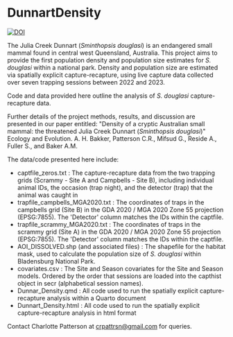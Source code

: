 # DunnartDensity

<a href="https://zenodo.org/doi/10.5281/zenodo.11189996"><img src="https://zenodo.org/badge/787285575.svg" alt="DOI"></a>

The Julia Creek Dunnart (_Sminthopsis douglasi_) is an endangered small mammal found in central west Queensland, Australia. This project aims to provide the first population density and population size estimates for _S. douglasi_ within a national park. Density and population size are estimated via spatially explicit capture-recapture, using live capture data collected over seven trapping sessions between 2022 and 2023.  

Code and data provided here outline the analysis of _S. douglasi_ capture-recapture data. 

Further details of the project methods, results, and discussion are presented in our paper entitled: "Density of a cryptic Australian small mammal: the threatened Julia Creek Dunnart (_Sminthopsis douglasi_)" Ecology and Evolution. A. H. Bakker, Patterson C.R., Mifsud G., Reside A., Fuller S., and Baker A.M.

The data/code presented here include:
- captfile_zeros.txt : The capture-recapture data from the two trapping grids (Scrammy - Site A and Campbells - Site B), including individual animal IDs, the occasion (trap night), and the detector (trap) that the animal was caught in
- trapfile_campbells_MGA2020.txt : The coordinates of traps in the campbells grid (Site B) in the GDA 2020 / MGA 2020 Zone 55 projection (EPSG:7855). The 'Detector' column matches the IDs within the captfile.  
- trapfile_scrammy_MGA2020.txt : The coordinates of traps in the scrammy grid (Site A) in the GDA 2020 / MGA 2020 Zone 55 projection (EPSG:7855). The 'Detector' column matches the IDs within the captfile.
- AOI_DISSOLVED.shp (and associated files) : The shapefile for the habitat mask, used to calculate the population size of _S. douglasi_ within Bladensburg National Park.
- covariates.csv : The Site and Season covariates for the Site and Season models. Ordered by the order that sessions are loaded into the capthist object in secr (alphabetical session names). 
- Dunnar_Density.qmd : All code used to run the spatially explicit capture-recapture analysis within a Quarto document
- Dunnart_Density.html : All code used to run the spatially explicit capture-recapture analysis in html format

Contact Charlotte Patterson at crpattrsn@gmail.com for queries.
